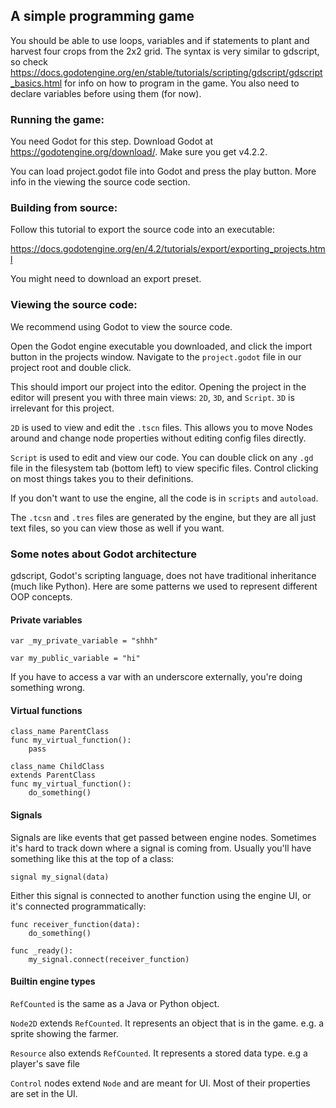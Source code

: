 ## A simple programming game

You should be able to use loops, variables and
if statements to plant and harvest four crops
from the 2x2 grid. The syntax is very similar to
gdscript, so check https://docs.godotengine.org/en/stable/tutorials/scripting/gdscript/gdscript_basics.html for info 
on how to program in the game. You
also need to declare variables before using them (for now).

### Running the game:

You need Godot for this step. Download Godot at
https://godotengine.org/download/. Make sure you get v4.2.2.

You can load project.godot file into Godot and press
the play button. More info in the viewing the source code section.

### Building from source:

Follow this tutorial to export the source code into an executable:

https://docs.godotengine.org/en/4.2/tutorials/export/exporting_projects.html

You might need to download an export preset.

### Viewing the source code:

We recommend using Godot to view the source code. 

Open the Godot engine executable you downloaded, and click the import button in the 
projects window. Navigate to the `project.godot` file in our project root
and double click.

This should import our project into the editor. Opening the project in 
the editor will present you with three main views: `2D`, `3D`, and `Script`.
`3D` is irrelevant for this project. 

`2D` is used to view and edit the `.tscn`
files. This allows you to move Nodes around and change node properties without editing
config files directly.

`Script` is used to edit and view our code. You can double click on any `.gd` file
in the filesystem tab (bottom left) to view specific files. Control clicking on most
things takes you to their definitions.

If you don't want to use the engine, all the code is in `scripts` and `autoload`.

The `.tcsn` and `.tres` files are generated by the engine, but they
are all just text files, so you can view those as well if you want.

### Some notes about Godot architecture

gdscript, Godot's scripting language, does not have traditional
inheritance (much like Python). Here are some patterns we used 
to represent different OOP concepts.

#### Private variables

`var _my_private_variable = "shhh"`

`var my_public_variable = "hi"`

If you have to access a var with an underscore externally, you're doing
something wrong.

#### Virtual functions

```
class_name ParentClass
func my_virtual_function():
	pass
```
```
class_name ChildClass
extends ParentClass
func my_virtual_function():
	do_something()
```

#### Signals

Signals are like events that get passed between engine nodes. Sometimes
it's hard to track down where a signal is coming from. Usually you'll have
something like this at the top of a class:

```
signal my_signal(data)
```

Either this signal is connected to another function using the engine
UI, or it's connected programmatically:

```
func receiver_function(data):
	do_something()

func _ready():
	my_signal.connect(receiver_function)
```

#### Builtin engine types

`RefCounted` is the same as a Java or Python object.

`Node2D` extends `RefCounted`. It represents an object that is in the game.
e.g. a sprite showing the farmer.

`Resource` also extends `RefCounted`. It represents a stored data type. e.g a player's save file

`Control` nodes extend `Node` and are meant for UI. Most of their properties are set in the UI.
